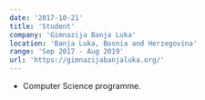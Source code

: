 ```yaml
---
date: '2017-10-21'
title: 'Student'
company: 'Gimnazija Banja Luka'
location: 'Banja Luka, Bosnia and Herzegovina'
range: 'Sep 2017 - Aug 2019'
url: 'https://gimnazijabanjaluka.org/'
---
```


- Computer Science programme.

